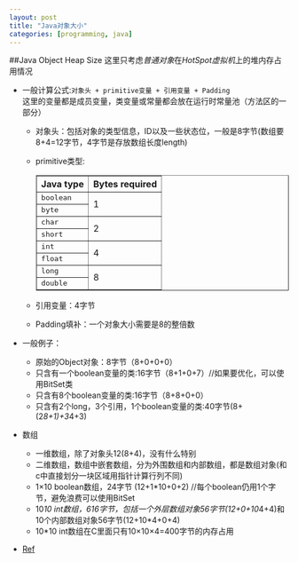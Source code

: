 ```yaml
---
layout: post
title: "Java对象大小"
categories: [programming, java]
---
```


##Java Object Heap Size
这里只考虑*普通对象*在*HotSpot虚拟机*上的堆内存占用情况

* 一般计算公式:` 对象头 + primitive变量 + 引用变量 + Padding `   
这里的变量都是成员变量，类变量或常量都会放在运行时常量池（方法区的一部分）
    * 对象头：包括对象的类型信息，ID以及一些状态位，一般是8字节(数组要8+4=12字节，4字节是存放数组长度length)
    * primitive类型:

        <table border="">
          <tbody><tr><th>Java type</th><th>Bytes required</th></tr>
          <tr><td><tt>boolean</tt></td><td rowspan="2">1</td></tr>
          <tr><td><tt>byte</tt></td></tr>
          <tr><td><tt>char</tt></td><td rowspan="2">2</td></tr>
          <tr><td><tt>short</tt></td></tr>
          <tr><td><tt>int</tt></td><td rowspan="2">4</td></tr>
          <tr><td><tt>float</tt></td></tr>
          <tr><td><tt>long</tt></td><td rowspan="2">8</td></tr>
          <tr><td><tt>double</tt></td></tr>
        </tbody></table>

    * 引用变量：4字节
    * Padding填补：一个对象大小需要是8的整倍数
* 一般例子：
    * 原始的Object对象：8字节（8+0+0+0）
    * 只含有一个boolean变量的类:16字节（8+1+0+7）//如果要优化，可以使用BitSet类
    * 只含有8个boolean变量的类:16字节（8+8+0+0）
    * 只含有2个long，3个引用，1个boolean变量的类:40字节(8+(2*8+1)+3*4+3)

* 数组
    * 一维数组，除了对象头12(8+4)，没有什么特别
    * 二维数组，数组中嵌套数组，分为外围数组和内部数组，都是数组对象(和c中直接划分一块区域用指针计算行列不同)
    * 1×10 boolean数组，24字节 (12+1*10+0+2) //每个boolean仍用1个字节，避免浪费可以使用BitSet
    * 10*10 int数组，616字节，包括一个外层数组对象56字节(12+0+10*4+4)和10个内部数组对象56字节(12+10*4+0+4)
    * 10*10 int数组在C里面只有10×10×4=400字节的内存占用

* [Ref](http://www.javamex.com/tutorials/memory/object_memory_usage.shtml)
